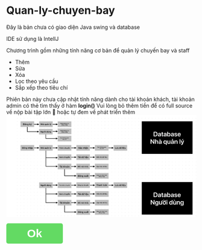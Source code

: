 # Quan-ly-chuyen-bay


Đây là bản chưa có giao diện Java swing và database

IDE sử dụng là IntelIJ

Chương trình gồm những tính năng cơ bản để quản lý chuyến bay và staff

- Thêm
- Sửa
- Xóa
- Lọc theo yêu cầu
- Sắp xếp theo tiêu chí


Phiên bản này chưa cập nhật tính năng dành cho tài khoản khách, tài khoản admin có thẻ tìm thấy ở hàm **login()**
Vui lòng bỏ thêm tiền để có full source về nộp bài tập lớn 🐧 hoặc tự đem về phát triển thêm 
<img src="db.png" alt="database">
<!DOCTYPE html>
<html lang="en">
<head>
    <meta charset="UTF-8">
    <meta name="viewport" content="width=device-width, initial-scale=1.0">
    <title>Document</title>
</head>
<style>
    #ok{
        padding: 10px;
        width: 150px;
        font-weight: bold;
        font-size: 30px;
        color: white;
        background-color: rgb(99, 218, 99);
        border: none;
        border-radius: 5px;
    }
    #ok:hover{
        margin-left: 500px;
        transition: all 2s;
        background-color: brown;
        color:gold;
    }
</style>
<body>
    <button id="ok">Ok</button>
</body>
</html>
